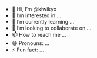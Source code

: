 - 👋 Hi, I’m @kiwikyx
- 👀 I’m interested in ...
- 🌱 I’m currently learning ...
- 💞️ I’m looking to collaborate on ...
- 📫 How to reach me ...
- 😄 Pronouns: ...
- ⚡ Fun fact: ...

<!---
kiwikyx/kiwikyx is a ✨ special ✨ repository because its `README.md` (this file) appears on your GitHub profile.
You can click the Preview link to take a look at your changes.
--->
